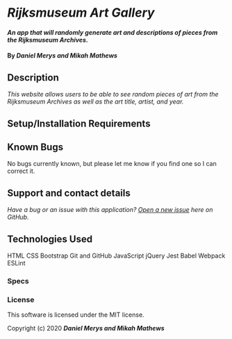 # _Rijksmuseum Art Gallery_

#### _An app that will randomly generate art and descriptions of pieces from the Rijksmuseum Archives._

#### By _**Daniel Merys and Mikah Mathews**_

## Description

_This website allows users to be able to see random pieces of art from the Rijksmuseum Archives as well as the art title, artist, and year._

## Setup/Installation Requirements



## Known Bugs

No bugs currently known, but please let me know if you find one so I can correct it.
 
## Support and contact details

_Have a bug or an issue with this application? [Open a new issue](https://github.com/dkmerys/rijksmuseum/issues) here on GitHub._

## Technologies Used

HTML
CSS
Bootstrap
Git and GitHub
JavaScript
jQuery
Jest
Babel
Webpack
ESLint

### Specs




### License

This software is licensed under the MIT license.

Copyright (c) 2020 **_Daniel Merys and Mikah Mathews_**